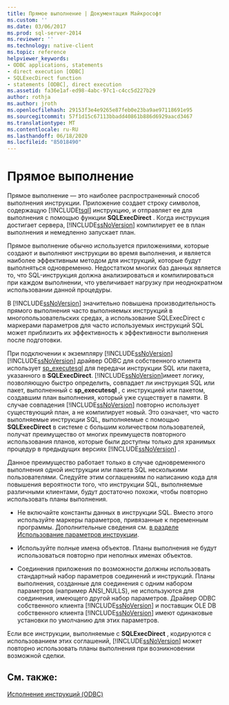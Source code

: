 ```yaml
---
title: Прямое выполнение | Документация Майкрософт
ms.custom: ''
ms.date: 03/06/2017
ms.prod: sql-server-2014
ms.reviewer: ''
ms.technology: native-client
ms.topic: reference
helpviewer_keywords:
- ODBC applications, statements
- direct execution [ODBC]
- SQLExecDirect function
- statements [ODBC], direct execution
ms.assetid: fa36e1af-ed98-4abc-97c1-c4cc5d227b29
author: rothja
ms.author: jroth
ms.openlocfilehash: 29153f3e4e9265e87feb0e23ba9ae97118691e95
ms.sourcegitcommit: 57f1d15c67113bbadd40861b886d6929aacd3467
ms.translationtype: MT
ms.contentlocale: ru-RU
ms.lasthandoff: 06/18/2020
ms.locfileid: "85018490"
---
```

# <a name="direct-execution"></a>Прямое выполнение
  Прямое выполнение — это наиболее распространенный способ выполнения инструкции. Приложение создает строку символов, содержащую [!INCLUDE[tsql](../../../includes/tsql-md.md)] инструкцию, и отправляет ее для выполнения с помощью функции **SQLExecDirect** . Когда инструкция достигает сервера, [!INCLUDE[ssNoVersion](../../../includes/ssnoversion-md.md)] компилирует ее в план выполнения и немедленно запускает план.  
  
 Прямое выполнение обычно используется приложениями, которые создают и выполняют инструкции во время выполнения, и является наиболее эффективным методом для инструкций, которые будут выполняться одновременно. Недостатком многих баз данных является то, что SQL-инструкция должна анализироваться и компилироваться при каждом выполнении, что увеличивает нагрузку при неоднократном использовании данной процедуры.  
  
 В [!INCLUDE[ssNoVersion](../../../includes/ssnoversion-md.md)] значительно повышена производительность прямого выполнения часто выполняемых инструкций в многопользовательских средах, а использование SQLExecDirect с маркерами параметров для часто используемых инструкций SQL может приблизить их эффективность к эффективности выполнения после подготовки.  
  
 При подключении к экземпляру [!INCLUDE[ssNoVersion](../../../includes/ssnoversion-md.md)] [!INCLUDE[ssNoVersion](../../../includes/ssnoversion-md.md)] драйвер ODBC для собственного клиента использует [sp_executesql](/sql/relational-databases/system-stored-procedures/sp-executesql-transact-sql) для передачи инструкции SQL или пакета, указанного в **SQLExecDirect**. [!INCLUDE[ssNoVersion](../../../includes/ssnoversion-md.md)]имеет логику, позволяющую быстро определить, совпадает ли инструкция SQL или пакет, выполненный с **sp_executesql** , с инструкцией или пакетом, создавшим план выполнения, который уже существует в памяти. В случае совпадения [!INCLUDE[ssNoVersion](../../../includes/ssnoversion-md.md)] повторно использует существующий план, а не компилирует новый. Это означает, что часто выполняемые инструкции SQL, выполняемые с помощью **SQLExecDirect** в системе с большим количеством пользователей, получат преимущество от многих преимуществ повторного использования планов, которые были доступны только для хранимых процедур в предыдущих версиях [!INCLUDE[ssNoVersion](../../../includes/ssnoversion-md.md)] .  
  
 Данное преимущество работает только в случае одновременного выполнения одной инструкции или пакета SQL несколькими пользователями. Следуйте этим соглашениям по написанию кода для повышения вероятности того, что инструкции SQL, выполняемые различными клиентами, будут достаточно похожи, чтобы повторно использовать планы выполнения.  
  
-   Не включайте константы данных в инструкции SQL. Вместо этого используйте маркеры параметров, привязанные к переменным программы. Дополнительные сведения см. [в разделе Использование параметров инструкции](../using-statement-parameters.md).  
  
-   Используйте полные имена объектов. Планы выполнения не будут использоваться повторно при неполных именах объектов.  
  
-   Соединения приложения по возможности должны использовать стандартный набор параметров соединений и инструкций. Планы выполнения, созданные для соединения с одним набором параметров (например ANSI_NULLS), не используются для соединения, имеющего другой набор параметров. Драйвер ODBC собственного клиента [!INCLUDE[ssNoVersion](../../../includes/ssnoversion-md.md)] и поставщик OLE DB собственного клиента [!INCLUDE[ssNoVersion](../../../includes/ssnoversion-md.md)] имеют одинаковые установки по умолчанию для этих параметров.  
  
 Если все инструкции, выполняемые с **SQLExecDirect** , кодируются с использованием этих соглашений, [!INCLUDE[ssNoVersion](../../../includes/ssnoversion-md.md)] может повторно использовать планы выполнения при возникновении возможной сделки.  
  
## <a name="see-also"></a>См. также:  
 [Исполнение инструкций &#40;ODBC&#41;](executing-statements-odbc.md)  
  
  
